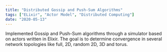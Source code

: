 ```yaml
---
title: "Distributed Gossip and Push-Sum Algorithms"
tags: ["ELixir", "Actor Model", "Distributed Computing"]
date: "2020-05-13"
---
```

Implemented Gossip and Push-Sum algorithms through a simulator based on actors written in Elixir. The goal is to determine convergence in several network topologies like full, 2D, random 2D, 3D and torus.
